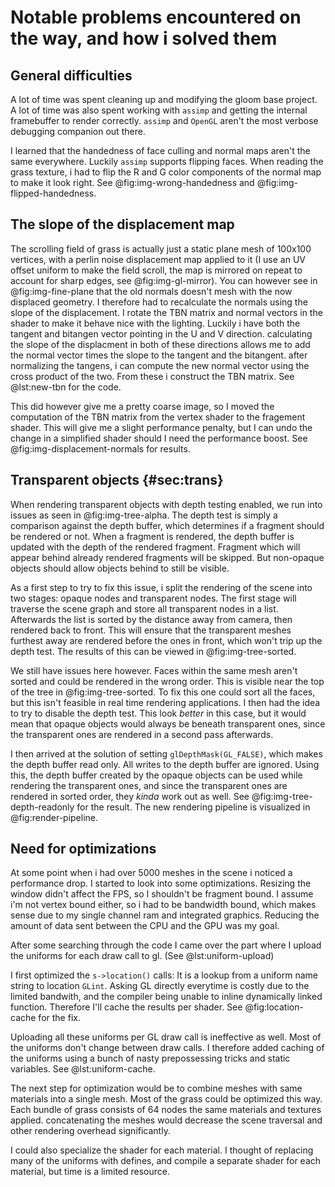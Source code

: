 # Notable problems encountered on the way, and how i solved them

## General difficulties

A lot of time was spent cleaning up and modifying the gloom base project. A lot of time was also spent working with `assimp` and getting the internal framebuffer to render correctly. `assimp` and `OpenGL` aren't the most verbose debugging companion out there.

I learned that the handedness of face culling and normal maps aren't the same everywhere. Luckily `assimp` supports flipping faces. When reading the grass texture, i had to flip the R and G color components of the normal map to make it look right. See @fig:img-wrong-handedness and @fig:img-flipped-handedness.

## The slope of the displacement map

The scrolling field of grass is actually just a static plane mesh of 100x100 vertices, with a perlin noise displacement map applied to it (I use an UV offset uniform to make the field scroll, the map is mirrored on repeat to account for sharp edges, see @fig:img-gl-mirror). You can however see in @fig:img-fine-plane that the old normals doesn't mesh with the now displaced geometry. I therefore had to recalculate the normals using the slope of the displacement. I rotate the TBN matrix and normal vectors in the shader to make it behave nice with the lighting. Luckily i have both the tangent and bitangen vector pointing in the U and V direction. calculating the slope of the displacment in both of these directions allows me to add the normal vector times the slope to the tangent and the bitangent. after normalizing the tangens, i can compute the new normal vector using the cross product of the two. From these i construct the TBN matrix. See @lst:new-tbn for the code.

This did however give me a pretty coarse image, so I moved the computation of the TBN matrix from the vertex shader to the fragement shader. This will give me a slight performance penalty, but I can undo the change in a simplified shader should I need the performance boost. See @fig:img-displacement-normals for results.


## Transparent objects {#sec:trans}

When rendering transparent objects with depth testing enabled, we run into issues as seen in @fig:img-tree-alpha. The depth test is simply a comparison against the depth buffer, which determines if a fragment should be rendered or not. When a fragment is rendered, the depth buffer is updated with the depth of the rendered fragment. Fragment which will appear behind already rendered fragments will be skipped. But non-opaque objects should allow objects behind to still be visible.

As a first step to try to fix this issue, i split the rendering of the scene into two stages: opaque nodes and transparent nodes. The first stage will traverse the scene graph and store all transparent nodes in a list. Afterwards the list is sorted by the distance away from camera, then rendered back to front. This will ensure that the transparent meshes furthest away are rendered before the ones in front, which won't trip up the depth test. The results of this can be viewed in @fig:img-tree-sorted.

We still have issues here however. Faces within the same mesh aren't sorted and could be rendered in the wrong order. This is visible near the top of the tree in @fig:img-tree-sorted. To fix this one could sort all the faces, but this isn't feasible in real time rendering applications. I then had the idea to try to disable the depth test. This look *better* in this case, but it would mean that opaque objects would always be beneath transparent ones, since the transparent ones are rendered in a second pass afterwards.

I then arrived at the solution of setting `glDepthMask(GL_FALSE)`, which makes the depth buffer read only. All writes to the depth buffer are ignored. Using this, the depth buffer created by the opaque objects can be used while rendering the transparent ones, and since the transparent ones are rendered in sorted order, they *kinda* work out as well. See @fig:img-tree-depth-readonly for the result. The new rendering pipeline is visualized in @fig:render-pipeline. 


## Need for optimizations

At some point when i had over 5000 meshes in the scene i noticed a performance drop. I started to look into some optimizations. Resizing the window didn't affect the FPS, so I shouldn't be fragment bound. I assume i'm not vertex bound either, so i had to be bandwidth bound, which makes sense due to my single channel ram and  integrated graphics. Reducing the amount of data sent between the CPU and the GPU was my goal.

After some searching through the code I came over the part where I upload the uniforms for each draw call to gl. (See @lst:uniform-upload)

I first optimized the `s->location()` calls:
It is a lookup from a uniform name string to location `GLint`. Asking GL directly everytime is costly due to the limited bandwith, and the compiler being unable to inline dynamically linked function. Therefore I'll cache the results per shader. See @fig:location-cache for the fix.

Uploading all these uniforms per GL draw call is ineffective as well.
Most of the uniforms don't change between draw calls. I therefore added caching of the uniforms using a bunch of nasty prepossessing tricks and static variables. See @lst:uniform-cache.

The next step for optimization would be to combine meshes with same materials into a single mesh. Most of the grass could be optimized this way. Each bundle of grass consists of 64 nodes the same materials and textures applied. concatenating the meshes would decrease the scene traversal and other rendering overhead significantly.

I could also specialize the shader for each material. I thought of replacing many of the uniforms with defines, and compile a separate shader for each material, but time is a limited resource.
